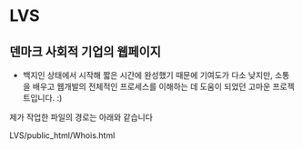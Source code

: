 # LVS

## 덴마크 사회적 기업의 웹페이지

- 백지인 상태에서 시작해 짧은 시간에 완성했기 때문에 기여도가 다소 낮지만, 소통을 배우고 웹개발의 전체적인 프로세스를 이해하는 데 도움이 되었던 고마운 프로젝트입니다. :)

제가 작업한 파일의 경로는 아래와 같습니다

LVS/public_html/Whois.html


